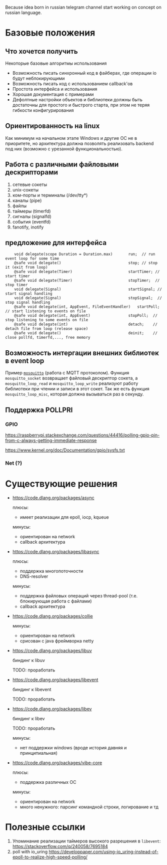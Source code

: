 Because idea born in russian telegram channel start working on concept on russian language.

# Базовые положения

## Что хочется получить

Некоторые базовые алгоритмы использования

- Возможность писать синхронный код в файберах, где операции io будут неблокирующими
- Возможность писать код с использованием callback'ов
- Простота интерфейса и использования
- Хорошая документация с примерами
- Дефолтные настройки объектов и библиотеки должны быть достаточны для простого и быстрого старта, при этом не теряя гибкости конфигурирования

## Ориентированность на linux

Как минимум на начальном этапе Windows и другие ОС не в приоритете,
но архитектура должна позволять реализовать backend под них
(возможно с урезанной функциональностью).

## Работа с различными файловыми дескрипторами

1. сетевые сокеты
2. unix-сокеты
3. ком-порты и терминалы (/dev/tty*)
4. каналы (pipe)
5. файлы
6. таймеры (timerfd)
7. сигналы (signalfd)
8. события (eventfd)
9. fanotify, inotify

## предложение для интерфейса

        void delegate(scope Duration = Duration.max)       run;  // run event loop for some time
        @safe void delegate()                              stop; // stop it (exit from loop)
        @safe void delegate(Timer)                         startTimer; // start timer
        @safe void delegate(Timer)                         stopTimer;  // stop timer
        void delegate(Signal)                              startSignal; // start signal handling
        void delegate(Signal)                              stopSignal;  // stop signal handling
        @safe void delegate(int, AppEvent, FileEventHandler)   startPoll; // start listening to events on file
        @safe void delegate(int, AppEvent)                 stopPoll;  // stop listening to some events on file
        @safe void delegate(int)                           detach;    // detach file from loop (release space)
        @safe void delegate()                              deinit;    // close pollfd, timerfd,..., free memory


## Возможность интергации внешних библиотек в event loop

Пример [`mosquitto`](https://mosquitto.org/api) (работа с MQTT протоколом).
Функция `mosquitto_socket` возвращает файловый дескриптор сокета, а
`mosquitto_loop_read` и `mosquitto_loop_write` реализуют работу библиотеки при чтении и
записи в этот сокет. Так же есть функция `mosquitto_loop_misc`, которая должна вызываться
раз в секунду.

## Поддержка POLLPRI

### GPIO

https://raspberrypi.stackexchange.com/questions/44416/polling-gpio-pin-from-c-always-getting-immediate-response

https://www.kernel.org/doc/Documentation/gpio/sysfs.txt

### Net (?)

# Существующие решения

* https://code.dlang.org/packages/async

    плюсы:

    * имеет реализации для epoll, iocp, kqueue

    минусы:

    * ориентирован на network
    * callback архитектура

* https://code.dlang.org/packages/libasync
  
    плюсы:

    * поддержка многопоточности
    * DNS-resolver 

    минусы:

    * поддержка файловых операций через thread-pool (т.е. блокирующая работа с файлами)
    * callback архитектура

* https://code.dlang.org/packages/collie
    
    минусы:

    * ориентирован на network
    * срисован с java фреймворка netty

* https://code.dlang.org/packages/libuv
  
    биндинг к libuv

    TODO: проработать

* https://code.dlang.org/packages/libevent
    
    биндинг к libevent

    TODO: проработать

* https://code.dlang.org/packages/libev

    биндинг к libev

    TODO: проработать

    минусы:

    * нет поддержки windows (вроде история давняя и принципиальная)

* https://code.dlang.org/packages/vibe-core

    плюсы:

    * поддержка различных ОС

    минусы:

    * ориентирован на network
    * много ненужного: парсинг командной строки, логирование и тд

# Полезные ссылки

1. Упоминание реализации таймеров высокого разрешения в `libevent`: https://stackoverflow.com/q/240058/7695184
2. poll with io_uring https://developpaper.com/using-io_uring-instead-of-epoll-to-realize-high-speed-polling/
